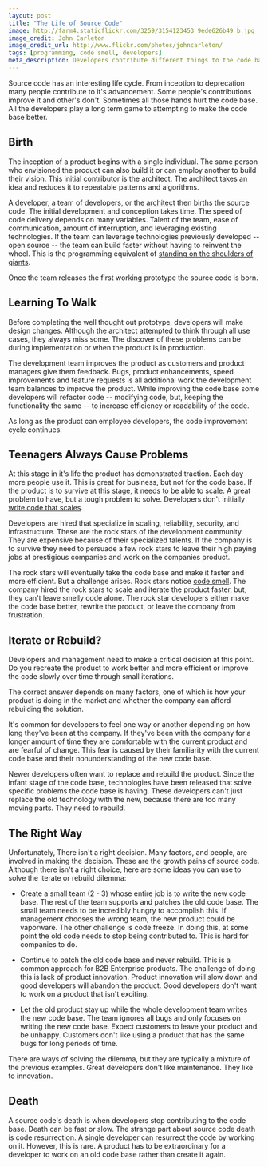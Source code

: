 ```yaml
---
layout: post
title: "The Life of Source Code"
image: http://farm4.staticflickr.com/3259/3154123453_9ede626b49_b.jpg
image_credit: John Carleton
image_credit_url: http://www.flickr.com/photos/johncarleton/
tags: [programming, code smell, developers]
meta_description: Developers contribute different things to the code base depending on how old the code is.
---
```


Source code has an interesting life cycle. From inception to deprecation many people contribute to it's advancement. Some people's contributions improve it and other's don't. Sometimes all those hands hurt the code base. All the developers play a long term game to attempting to make the code base better. 

## Birth 

The inception of a product begins with a single individual. The same person who envisioned the product can also build it or can employ another to build their vision. This initial contributor is the architect. The architect takes an idea and reduces it to repeatable patterns and algorithms. 

A developer, a team of developers, or the [architect][4] then births the source code. The initial development and conception takes time. The speed of code delivery depends on many variables. Talent of the team, ease of communication, amount of interruption, and leveraging existing technologies. If the team can leverage technologies previously developed -- open source -- the team can build faster without having to reinvent the wheel. This is the programming equivalent of [standing on the shoulders of giants][1]. 

Once the team releases the first working prototype the source code is born. 

## Learning To Walk 

Before completing the well thought out prototype, developers will make design changes. Although the architect attempted to think through all use cases, they always miss some. The discover of these problems can be during implementation or when the product is in production. 

The development team improves the product as customers and product managers give them feedback. Bugs, product enhancements, speed improvements and feature requests is all additional work the development team balances to improve the product. While improving the code base some developers will refactor code -- modifying code, but, keeping the functionality the same -- to increase efficiency or readability of the code. 

As long as the product can employee developers, the code improvement cycle continues. 

## Teenagers Always Cause Problems 

At this stage in it's life the product has demonstrated traction. Each day more people use it. This is great for business, but not for the code base. If the product is to survive at this stage, it needs to be able to scale. A great problem to have, but a tough problem to solve. Developers don't initially [write code that scales][2]. 

Developers are hired that specialize in scaling, reliability, security, and infrastructure. These are the rock stars of the development community. They are expensive because of their specialized talents. If the company is to survive they need to persuade a few rock stars to leave their high paying jobs at prestigious companies and work on the companies product. 

The rock stars will eventually take the code base and make it faster and more efficient. But a challenge arises. Rock stars notice [code smell][3]. The company hired the rock stars to scale and iterate the product faster, but, they can't leave smelly code alone. The rock star developers either make the code base better, rewrite the product, or leave the company from frustration. 

## Iterate or Rebuild? 

Developers and management need to make a critical decision at this point. Do you recreate the product to work better and more efficient or improve the code slowly over time through small iterations. 

The correct answer depends on many factors, one of which is how your product is doing in the market and whether the company can afford rebuilding the solution. 

It's common for developers to feel one way or another depending on how long they've been at the company. If they've been with the company for a longer amount of time they are comfortable with the current product and are fearful of change. This fear is caused by their familiarity with the current code base and their nonunderstanding of the new code base. 

Newer developers often want to replace and rebuild the product. Since the infant stage of the code base, technologies have been released that solve specific problems the code base is having. These developers can't just replace the old technology with the new, because there are too many moving parts. They need to rebuild. 

## The Right Way 

Unfortunately, There isn't a right decision. Many factors, and people, are involved in making the decision. These are the growth pains of source code. Although there isn't a right choice, here are some ideas you can use to solve the iterate or rebuild dilemma: 

* Create a small team (2 - 3) whose entire job is to write the new code base. The rest of the team supports and patches the old code base. The small team needs to be incredibly hungry to accomplish this. If management chooses the wrong team, the new product could be vaporware. The other challenge is code freeze. In doing this, at some point the old code needs to stop being contributed to. This is hard for companies to do. 

* Continue to patch the old code base and never rebuild. This is a common approach for B2B Enterprise products. The challenge of doing this is lack of product innovation. Product innovation will slow down and good developers will abandon the product. Good developers don't want to work on a product that isn't exciting. 

* Let the old product stay up while the whole development team writes the new code base. The team ignores all bugs and only focuses on writing the new code base. Expect customers to leave your product and be unhappy. Customers don't like using a product that has the same bugs for long periods of time. 

There are ways of solving the dilemma, but they are typically a mixture of the previous examples. Great developers don't like maintenance. They like to innovation. 

## Death 

A source code's death is when developers stop contributing to the code base. Death can be fast or slow. The strange part about source code death is code resurrection. A single developer can resurrect the code by working on it. However, this is rare. A product has to be extraordinary for a developer to work on an old code base rather than create it again.

[1]: http://www.scienceandyou.org/articles/ess_14.shtml "Shoulders of Giants"
[2]: http://www.geekwire.com/2011/number-reason-startups-fail-premature-scaling/ "Don't write code that scales"
[3]: http://www.codinghorror.com/blog/2006/05/code-smells.html "Code Smell" 
[4]: http://c2.com/cgi/wiki?ArchitectsDontCode